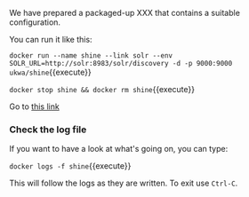 


We have prepared a packaged-up XXX that contains a suitable configuration.

You can run it like this:

`docker run --name shine --link solr --env SOLR_URL=http://solr:8983/solr/discovery -d -p 9000:9000 ukwa/shine`{{execute}}

`docker stop shine && docker rm shine`{{execute}}

Go to [this link](https://[[HOST_SUBDOMAIN]]-9000-[[KATACODA_HOST]].environments.katacoda.com/shine)

### Check the log file

If you want to have a look at what's going on, you can type:

`docker logs -f shine`{{execute}}

This will follow the logs as they are written. To exit use `Ctrl-C`.
